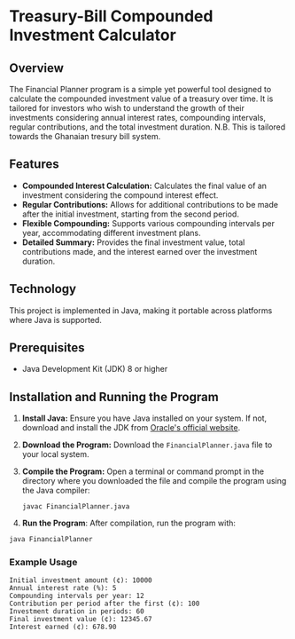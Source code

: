# Treasury-Bill Compounded Investment Calculator

## Overview

The Financial Planner program is a simple yet powerful tool designed to calculate the compounded investment value of a treasury over time. It is tailored for investors who wish to understand the growth of their investments considering annual interest rates, compounding intervals, regular contributions, and the total investment duration.
N.B. This is tailored towards the Ghanaian tresury bill system.

## Features

- **Compounded Interest Calculation:** Calculates the final value of an investment considering the compound interest effect.
- **Regular Contributions:** Allows for additional contributions to be made after the initial investment, starting from the second period.
- **Flexible Compounding:** Supports various compounding intervals per year, accommodating different investment plans.
- **Detailed Summary:** Provides the final investment value, total contributions made, and the interest earned over the investment duration.

## Technology

This project is implemented in Java, making it portable across platforms where Java is supported.

## Prerequisites

- Java Development Kit (JDK) 8 or higher

## Installation and Running the Program

1. **Install Java:** Ensure you have Java installed on your system. If not, download and install the JDK from [Oracle's official website](https://www.oracle.com/java/technologies/javase-jdk11-downloads.html).

2. **Download the Program:** Download the `FinancialPlanner.java` file to your local system.

3. **Compile the Program:**
   Open a terminal or command prompt in the directory where you downloaded the file and compile the program using the Java compiler:
   ```shell
   javac FinancialPlanner.java

4. **Run the Program**:
  After compilation, run the program with:
  ```java
  java FinancialPlanner
  ```


### Example Usage
```
Initial investment amount (¢): 10000
Annual interest rate (%): 5
Compounding intervals per year: 12
Contribution per period after the first (¢): 100
Investment duration in periods: 60
Final investment value (¢): 12345.67
Interest earned (¢): 678.90
```
